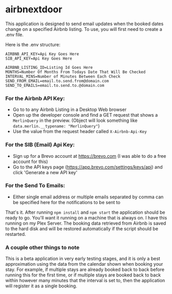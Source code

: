 # airbnextdoor

This application is designed to send email updates when the booked dates change on a specified Airbnb listing. To use, you will first need to create a .env file.

Here is the .env structure:

```
AIRBNB_API_KEY=Api Key Goes Here
SIB_API_KEY=Api Key Goes Here

AIRBNB_LISTING_ID=Listing Id Goes Here
MONTHS=Number Of Months From Todays Date That Will Be Checked
INTERVAL_MINS=Number of Minutes Between Each Check
SEND_FROM_EMAIL=email.to.send.from@domain.com
SEND_TO_EMAILS=email.to.send.to.@domain.com
```

 ### For the Airbnb API Key:
- Go to to any Airbnb Listing in a Desktop Web browser
- Open up the developer console and find a GET request that shows a `MerlinQuery` in the preview. (Object will look something like `data.merlin.__typename: "MerlinQuery"`)
- Use the value from the request header called `X-Airbnb-Api-Key`

### For the SIB (Email) Api Key:
- Sign up for a Brevo account at https://brevo.com (I was able to do a free account for this)
- Go to the API keys page (https://app.brevo.com/settings/keys/api) and click 'Generate a new API key'

### For the Send To Emails:
- Either single email address or multiple emails separated by comma can be specified here for the notifications to be sent to

That's it. After running `npm install` and `npm start` the application should be ready to go. You'll want it running on a machine that is always on. I have this running on my Plex Server. The booking data retrieved from Airbnb is saved to the hard disk and will be restored automatically if the script should be restarted.

### A couple other things to note
This is a beta application in very early testing stages, and it is only a best approximation using the data from the calendar shown when booking your stay. For example, if multiple stays are already booked back to back before running this for the first time, or if multiple stays are booked back to back within however many minutes that the interval is set to, then the application will register it as a single booking.
